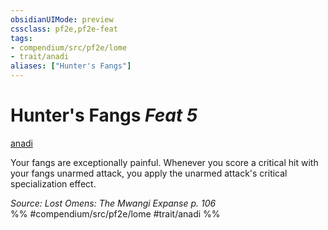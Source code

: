 ```yaml
---
obsidianUIMode: preview
cssclass: pf2e,pf2e-feat
tags:
- compendium/src/pf2e/lome
- trait/anadi
aliases: ["Hunter's Fangs"]
---
```

# Hunter's Fangs  *Feat 5*  
[anadi](anadi-lome.md "Anadi Ancestry & Heritage Trait")  


Your fangs are exceptionally painful. Whenever you score a critical hit with your fangs unarmed attack, you apply the unarmed attack's critical specialization effect.

*Source: Lost Omens: The Mwangi Expanse p. 106*  
%% #compendium/src/pf2e/lome #trait/anadi %%